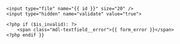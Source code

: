 ---
---

<?php
$form_error = NULL;
if (!empty($error) OR !empty($error[ $id ])) $form_error = $error[ $id ];

$is_invalid = FALSE;
if (!empty($form_error)) $is_invalid = TRUE;
?>

<div class="mdl-textfield mdl-js-textfield mdl-textfield--floating-label <?php if ($is_invalid) echo 'is-invalid' }}">

    <input type="file" name="{{ id }}" size="20" />
    <input type="hidden" name="validate" value="true">

    <?php if ($is_invalid): ?>
        <span class="mdl-textfield__error">{{ form_error }}</span>
    <?php endif }}

</div>